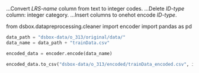 ...Convert *LRS-name* column from text to integer codes.
...Delete *ID-type* column: integer category.
...Insert columns to onehot encode *ID-type*.

from dsbox.datapreprocessing.cleaner import encoder
import pandas as pd

```python
data_path = "dsbox-data/o_313/original/data/"
data_name = data_path + "trainData.csv"

encoded_data = encoder.encode(data_name)

encoded_data.to_csv("dsbox-data/o_313/encoded/trainData_encoded.csv", index=False)
```
